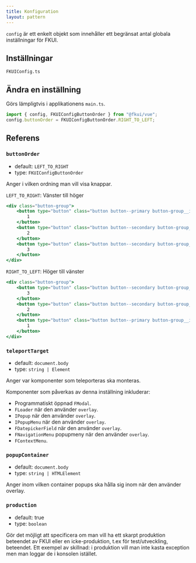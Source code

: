 ```yaml
---
title: Konfiguration
layout: pattern
---
```


`config` är ett enkelt objekt som innehåller ett begränsat antal globala inställningar för FKUI.

## Inställningar

```import
FKUIConfig.ts
```

## Ändra en inställning

Görs lämpligtvis i applikationens `main.ts`.

```js
import { config, FKUIConfigButtonOrder } from "@fkui/vue";
config.buttonOrder = FKUIConfigButtonOrder.RIGHT_TO_LEFT;
```

## Referens

### `buttonOrder`

- default: `LEFT_TO_RIGHT`
- type: `FKUIConfigButtonOrder`

Anger i vilken ordning man vill visa knappar.

`LEFT_TO_RIGHT`: Vänster till höger

```jsx nomarkup
<div class="button-group">
    <button type="button" class="button button--primary button-group__item">
        1
    </button>
    <button type="button" class="button button--secondary button-group__item">
        2
    </button>
    <button type="button" class="button button--secondary button-group__item">
        3
    </button>
</div>
```

`RIGHT_TO_LEFT`: Höger till vänster

```jsx nomarkup
<div class="button-group">
    <button type="button" class="button button--secondary button-group__item">
        3
    </button>
    <button type="button" class="button button--secondary button-group__item">
        2
    </button>
    <button type="button" class="button button--primary button-group__item">
        1
    </button>
</div>
```

### `teleportTarget`

- default: `document.body`
- type: `string | Element`

Anger var komponenter som teleporteras ska monteras.

Komponenter som påverkas av denna inställning inkluderar:

- Programmatiskt öppnad `FModal`.
- `FLoader` när den använder `overlay`.
- `IPopup` när den använder `overlay`.
- `IPopupMenu` när den använder `overlay`.
- `FDatepickerField` när den använder `overlay`.
- `FNavigationMenu` popupmeny när den använder `overlay`.
- `FContextMenu`.

### `popupContainer`

- default: `document.body`
- type: `string | HTMLElement`

Anger inom vilken container popups ska hålla sig inom när den använder overlay.

### `production`

- default: true
- type: `boolean`

Gör det möjligt att specificera om man vill ha ett skarpt produktion beteendet av FKUI eller en icke-produktion, t.ex för test/utveckling,
beteendet.
Ett exempel av skillnad: i produktion vill man inte kasta exception men man loggar de i konsolen istället.
